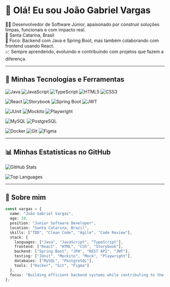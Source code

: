 # 👋 Olá! Eu sou João Gabriel Vargas

🧑‍💻 Desenvolvedor de Software Júnior, apaixonado por construir soluções limpas, funcionais e com impacto real.  
📍 Santa Catarina, Brasil  
🎯 Foco: Backend com Java e Spring Boot, mas também colaborando com frontend usando React.  
📈 Sempre aprendendo, evoluindo e contribuindo com projetos que fazem a diferença.

---

## 🧰 Minhas Tecnologias e Ferramentas

![Java](https://img.shields.io/badge/Java-ED8B00?style=for-the-badge&logo=java&logoColor=white)
![JavaScript](https://img.shields.io/badge/JavaScript-F7DF1E?style=for-the-badge&logo=javascript&logoColor=black)
![TypeScript](https://img.shields.io/badge/TypeScript-3178C6?style=for-the-badge&logo=typescript&logoColor=white)
![HTML5](https://img.shields.io/badge/HTML5-E34F26?style=for-the-badge&logo=html5&logoColor=white)
![CSS3](https://img.shields.io/badge/CSS3-1572B6?style=for-the-badge&logo=css3&logoColor=white)

![React](https://img.shields.io/badge/React-20232A?style=for-the-badge&logo=react&logoColor=61DAFB)
![Storybook](https://img.shields.io/badge/Storybook-FF4785?style=for-the-badge&logo=storybook&logoColor=white)
![Spring Boot](https://img.shields.io/badge/Spring_Boot-6DB33F?style=for-the-badge&logo=spring-boot&logoColor=white)
![JWT](https://img.shields.io/badge/JWT-000000?style=for-the-badge&logo=jsonwebtokens&logoColor=white)

![JUnit](https://img.shields.io/badge/JUnit-25A162?style=for-the-badge&logo=java&logoColor=white)
![Mockito](https://img.shields.io/badge/Mockito-FF9900?style=for-the-badge&logo=mockito&logoColor=white)
![Playwright](https://img.shields.io/badge/Playwright-2EAD33?style=for-the-badge&logo=playwright&logoColor=white)

![MySQL](https://img.shields.io/badge/MySQL-4479A1?style=for-the-badge&logo=mysql&logoColor=white)
![PostgreSQL](https://img.shields.io/badge/PostgreSQL-336791?style=for-the-badge&logo=postgresql&logoColor=white)

![Docker](https://img.shields.io/badge/Docker-2496ED?style=for-the-badge&logo=docker&logoColor=white)
![Git](https://img.shields.io/badge/Git-F05032?style=for-the-badge&logo=git&logoColor=white)
![Figma](https://img.shields.io/badge/Figma-F24E1E?style=for-the-badge&logo=figma&logoColor=white)

---

## 📊 Minhas Estatísticas no GitHub

<!-- Estatísticas principais -->
![GitHub Stats](https://github-readme-stats.vercel.app/api?username=JoaoGabrielVargas&show_icons=true&theme=tokyonight&count_private=true)

<!-- Linguagens mais usadas -->
![Top Languages](https://github-readme-stats.vercel.app/api/top-langs/?username=JoaoGabrielVargas&layout=compact&theme=tokyonight)

---

## 🌱 Sobre mim

```ts
const vargas = {
  name: "João Gabriel Vargas",
  age: 19,
  position: "Junior Software Developer",
  location: "Santa Catarina, Brazil",
  skills: ["TDD", "Clean Code", "Agile", "Code Review"],
  stack: {
    languages: ["Java", "JavaScript", "TypeScript"],
    frontend: ["React", "HTML", "CSS", "Storybook"],
    backend: ["Spring Boot", "JPA", "REST API", "JWT"],
    testing: ["JUnit", "Mockito", "Mock", "Playwright"],
    databases: ["MySQL", "PostgreSQL"],
    tools: ["Docker", "Git", "Figma"]
  },
  focus: "Building efficient backend systems while contributing to the frontend. Always aiming to improve and learn new technologies."
};

